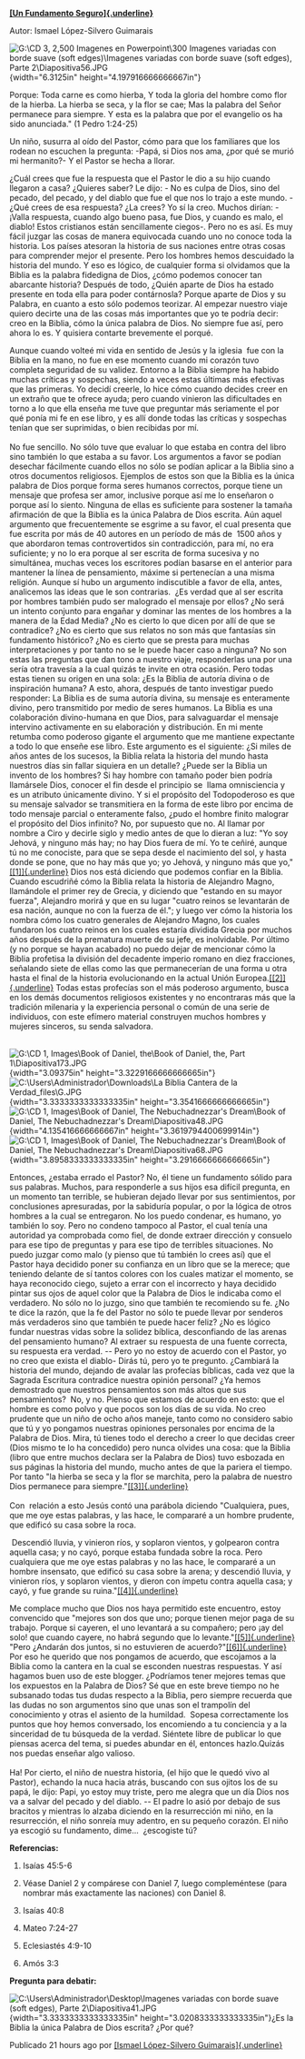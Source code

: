 **[[Un Fundamento
Seguro]{.underline}](http://labibliacanteradelaverdad.blogspot.com/2015/01/un-fundamento-seguro.html)**

Autor: Ismael López-Silvero Guimarais

![G:\\CD 3, 2,500 Imagenes en Powerpoint\\300 Imagenes variadas con
borde suave (soft edges)\\Imagenes variadas con borde suave (soft
edges), Parte 2\\Diapositiva56.JPG](media/image1.jpeg){width="6.3125in"
height="4.197916666666667in"}

Porque: Toda carne es como hierba, Y toda la gloria del hombre como flor
de la hierba. La hierba se seca, y la flor se cae; Mas la palabra del
Señor permanece para siempre. Y esta es la palabra que por el evangelio
os ha sido anunciada." (1 Pedro 1:24-25)

Un niño, susurra al oído del Pastor, cómo para que los familiares que
los rodean no escuchen la pregunta: -Papá, si Dios nos ama, ¿por qué se
murió mi hermanito?- Y el Pastor se hecha a llorar.

¿Cuál crees que fue la respuesta que el Pastor le dio a su hijo cuando
llegaron a casa? ¿Quieres saber? Le dijo: - No es culpa de Dios, sino
del pecado, del pecado, y del diablo que fue el que nos lo trajo a este
mundo. - ¿Qué crees de esa respuesta? ¿La crees? Yo sí la creo. Muchos
dirían: - ¡Valla respuesta, cuando algo bueno pasa, fue Dios, y cuando
es malo, el diablo! Estos cristianos están sencillamente ciegos-. Pero
no es así. Es muy fácil juzgar las cosas de manera equivocada cuando uno
no conoce toda la historia. Los países atesoran la historia de sus
naciones entre otras cosas para comprender mejor el presente. Pero los
hombres hemos descuidado la historia del mundo. Y eso es lógico, de
cualquier forma si olvidamos que la Biblia es la palabra fidedigna de
Dios, ¿cómo podemos conocer tan abarcante historia? Después de todo,
¿Quién aparte de Dios ha estado presente en toda ella para poder
contárnosla? Porque aparte de Dios y su Palabra, en cuanto a esto sólo
podemos teorizar. Al empezar nuestro viaje quiero decirte una de las
cosas más importantes que yo te podría decir: creo en la Biblia, cómo la
única palabra de Dios. No siempre fue así, pero ahora lo es. Y quisiera
contarte brevemente el porqué.

Aunque cuando volteé mi vida en sentido de Jesús y la iglesia  fue con
la Biblia en la mano, no fue en ese momento cuando mi corazón tuvo
completa seguridad de su validez. Entorno a la Biblia siempre ha habido
muchas críticas y sospechas, siendo a veces estas últimas más efectivas
que las primeras. Yo decidí creerle, lo hice cómo cuando decides creer
en un extraño que te ofrece ayuda; pero cuando vinieron las dificultades
en torno a lo que ella enseña me tuve que preguntar más seriamente el
por qué ponía mi fe en ese libro, y es allí donde todas las críticas y
sospechas tenían que ser suprimidas, o bien recibidas por mí.\
\
No fue sencillo. No sólo tuve que evaluar lo que estaba en contra del
libro sino también lo que estaba a su favor. Los argumentos a favor se
podían desechar fácilmente cuando ellos no sólo se podían aplicar a la
Biblia sino a otros documentos religiosos. Ejemplos de estos son que la
Biblia es la única palabra de Dios porque forma seres humanos correctos,
porque tiene un mensaje que profesa ser amor, inclusive porque así me lo
enseñaron o porque así lo siento. Ninguna de ellas es suficiente para
sostener la tamaña afirmación de que la Biblia es la única Palabra de
Dios escrita. Aún aquel argumento que frecuentemente se esgrime a su
favor, el cual presenta que fue escrita por más de 40 autores en un
período de más de  1500 años y que abordaron temas controvertidos sin
contradicción, para mí, no era suficiente; y no lo era porque al ser
escrita de forma sucesiva y no simultánea, muchas veces los escritores
podían basarse en el anterior para mantener la línea de pensamiento,
máxime si pertenecían a una misma religión. Aunque sí hubo un argumento
indiscutible a favor de ella, antes, analicemos las ideas que le son
contrarias.  ¿Es verdad que al ser escrita por hombres también pudo ser
malogrado el mensaje por ellos? ¿No será un intento conjunto para
engañar y dominar las mentes de los hombres a la manera de la Edad
Media? ¿No es cierto lo que dicen por allí de que se contradice? ¿No es
cierto que sus relatos no son más que fantasías sin fundamento
histórico? ¿No es cierto que se presta para muchas interpretaciones y
por tanto no se le puede hacer caso a ninguna? No son estas las
preguntas que dan tono a nuestro viaje, responderlas una por una sería
otra travesía a la cual quizás te invite en otra ocasión. Pero todas
estas tienen su origen en una sola: ¿Es la Biblia de autoría divina o de
inspiración humana? A esto, ahora, después de tanto investigar puedo
responder: La Biblia es de suma autoría divina, su mensaje es
enteramente divino, pero transmitido por medio de seres humanos. La
Biblia es una colaboración divino-humana en que Dios, para salvaguardar
el mensaje intervino activamente en su elaboración y distribución. En mi
mente retumba como poderoso gigante el argumento que me mantiene
expectante a todo lo que enseñe ese libro. Este argumento es el
siguiente: ¿Si miles de años antes de los sucesos, la Biblia relata la
historia del mundo hasta nuestros días sin fallar siquiera en un
detalle? ¿Puede ser la Biblia un invento de los hombres? Si hay hombre
con tamaño poder bien podría llamársele Dios, conocer el fin desde el
principio se  llama omnisciencia y es un atributo únicamente divino. Y
si el propósito del Todopoderoso es que su mensaje salvador se
transmitiera en la forma de este libro por encima de todo mensaje
parcial o enteramente falso, ¿pudo el hombre finito malograr el
propósito del Dios infinito? No, por supuesto que no. Al llamar por
nombre a Ciro y decirle siglo y medio antes de que lo dieran a luz: "Yo
soy Jehová, y ninguno más hay; no hay Dios fuera de mí. Yo te ceñiré,
aunque tú no me conociste, para que se sepa desde el nacimiento del sol,
y hasta donde se pone, que no hay más que yo; yo Jehová, y ninguno más
que
yo,"[[\[1\]]{.underline}](file:///C:\\Users\\Administrador\\Desktop\\Maletica%20de%20trabajo\\Estudios%20Importantes\\Estudos%20eternos%20o%20para%20toda%20vida\\Ensen%CC%83anzas%20Bi%CC%81blicas\\Tema%CC%81tico\\La%20Salvacio%CC%81n\\Ante%20la%20Mano%20Extendida.doc#_ftn1)
Dios nos está diciendo que podemos confiar en la Biblia. Cuando
escudriñé cómo la Biblia relata la historia de Alejandro Magno,
llamándole el primer rey de Grecia, y diciendo que "estando en su mayor
fuerza", Alejandro morirá y que en su lugar "cuatro reinos se levantarán
de esa nación, aunque no con la fuerza de él."; y luego ver cómo la
historia los nombra cómo los cuatro generales de Alejandro Magno, los
cuales fundaron los cuatro reinos en los cuales estaría dividida Grecia
por muchos años después de la prematura muerte de su jefe, es
inolvidable. Por último (y no porque se hayan acabado) no puedo dejar de
mencionar cómo la Biblia profetisa la división del decadente imperio
romano en diez fracciones, señalando siete de ellas como las que
permanecerían de una forma u otra hasta el final de la historia
evolucionando en la actual Unión
Europea.[[\[2\]]{.underline}](file:///C:\\Users\\Administrador\\Desktop\\Maletica%20de%20trabajo\\Estudios%20Importantes\\Estudos%20eternos%20o%20para%20toda%20vida\\Ensen%CC%83anzas%20Bi%CC%81blicas\\Tema%CC%81tico\\La%20Salvacio%CC%81n\\Ante%20la%20Mano%20Extendida.doc#_ftn2)
Todas estas profecías son el más poderoso argumento, busca en los demás
documentos religiosos existentes y no encontraras más que la tradición
milenaria y la experiencia personal o común de una serie de individuos,
con este efímero material construyen muchos hombres y mujeres sinceros,
su senda salvadora.

  ![G:\\CD 1, Images\\Book of Daniel, the\\Book of Daniel, the, Part
1\\Diapositiva173.JPG](media/image2.jpeg){width="3.09375in"
height="3.3229166666666665in"}![C:\\Users\\Administrador\\Downloads\\La
Biblia Cantera de la
Verdad_files\\G.JPG](media/image3.jpeg){width="3.3333333333333335in"
height="3.3541666666666665in"}![G:\\CD 1, Images\\Book of Daniel, The
Nebuchadnezzar\'s Dream\\Book of Daniel, The Nebuchadnezzar\'s
Dream\\Diapositiva48.JPG](media/image4.jpeg){width="4.135416666666667in"
height="3.3619794400699914in"}![G:\\CD 1, Images\\Book of Daniel, The
Nebuchadnezzar\'s Dream\\Book of Daniel, The Nebuchadnezzar\'s
Dream\\Diapositiva68.JPG](media/image5.jpeg){width="3.8958333333333335in"
height="3.2916666666666665in"}

Entonces, ¿estaba errado el Pastor? No, él tiene un fundamento sólido
para sus palabras. Muchos, para responderle a sus hijos esa difícil
pregunta, en un momento tan terrible, se hubieran dejado llevar por sus
sentimientos, por conclusiones apresuradas, por la sabiduría popular, o
por la lógica de otros hombres a la cual se entregaron. No los puedo
condenar, es humano, yo también lo soy. Pero no condeno tampoco al
Pastor, el cual tenía una autoridad ya comprobada como fiel, de donde
extraer dirección y consuelo para ese tipo de preguntas y para ese tipo
de terribles situaciones. No puedo juzgar como malo (y pienso que tú
también lo crees así) que el Pastor haya decidido poner su confianza en
un libro que se la merece; que teniendo delante de sí tantos colores con
los cuales matizar el momento, se haya reconocido ciego, sujeto a errar
con el incorrecto y haya decidido pintar sus ojos de aquel color que la
Palabra de Dios le indicaba como el verdadero. No sólo no lo juzgo, sino
que también te recomiendo su fe. ¿No te dice la razón, que la fe del
Pastor no sólo te puede llevar por senderos más verdaderos sino que
también te puede hacer feliz? ¿No es lógico fundar nuestras vidas sobre
la solidez bíblica, desconfiando de las arenas del pensamiento humano?
Al extraer su respuesta de una fuente correcta, su respuesta era verdad.
-- Pero yo no estoy de acuerdo con el Pastor, yo no creo que exista el
diablo- Dirás tú, pero yo te pregunto. ¿Cambiará la historia del mundo,
dejando de avalar las profecías bíblicas, cada vez que la Sagrada
Escritura contradice nuestra opinión personal? ¿Ya hemos demostrado que
nuestros pensamientos son más altos que sus pensamientos?  No, y no.
Pienso que estamos de acuerdo en esto: que el hombre es como polvo y que
pocos son los días de su vida. No creo prudente que un niño de ocho años
maneje, tanto como no considero sabio que tú y yo pongamos nuestras
opiniones personales por encima de la Palabra de Dios. Mira, tú tienes
todo el derecho a creer lo que decidas creer (Dios mismo te lo ha
concedido) pero nunca olvides una cosa: que la Biblia (libro que entre
muchos declara ser la Palabra de Dios) tuvo esbozada en sus páginas la
historia del mundo, mucho antes de que la pariera el tiempo. Por tanto
"la hierba se seca y la flor se marchita, pero la palabra de nuestro
Dios permanece para
siempre."[[\[3\]]{.underline}](file:///C:\\Users\\Administrador\\Desktop\\Maletica%20de%20trabajo\\Estudios%20Importantes\\Estudos%20eternos%20o%20para%20toda%20vida\\Ensen%CC%83anzas%20Bi%CC%81blicas\\Tema%CC%81tico\\La%20Salvacio%CC%81n\\Ante%20la%20Mano%20Extendida.doc#_ftn3) \
\
Con  relación a esto Jesús contó una parábola diciendo "Cualquiera,
pues, que me oye estas palabras, y las hace, le compararé a un hombre
prudente, que edificó su casa sobre la roca.

 Descendió lluvia, y vinieron ríos, y soplaron vientos, y golpearon
contra aquella casa; y no cayó, porque estaba fundada sobre la roca.
Pero cualquiera que me oye estas palabras y no las hace, le compararé a
un hombre insensato, que edificó su casa sobre la arena; y descendió
lluvia, y vinieron ríos, y soplaron vientos, y dieron con ímpetu contra
aquella casa; y cayó, y fue grande su
ruina."[[\[4\]]{.underline}](file:///C:\\Users\\Administrador\\Desktop\\Maletica%20de%20trabajo\\Estudios%20Importantes\\Estudos%20eternos%20o%20para%20toda%20vida\\Ensen%CC%83anzas%20Bi%CC%81blicas\\Tema%CC%81tico\\La%20Salvacio%CC%81n\\Ante%20la%20Mano%20Extendida.doc#_ftn4)

Me complace mucho que Dios nos haya permitido este encuentro, estoy
convencido que "mejores son dos que uno; porque tienen mejor paga de su
trabajo. Porque si cayeren, el uno levantará a su compañero; pero ¡ay
del solo! que cuando cayere, no habrá segundo que lo
levante."[[\[5\]]{.underline}](file:///C:\\Users\\Administrador\\Desktop\\Maletica%20de%20trabajo\\Estudios%20Importantes\\Estudos%20eternos%20o%20para%20toda%20vida\\Ensen%CC%83anzas%20Bi%CC%81blicas\\Tema%CC%81tico\\La%20Salvacio%CC%81n\\Ante%20la%20Mano%20Extendida.doc#_ftn5)
"Pero ¿Andarán dos juntos, si no estuvieren de
acuerdo?"[[\[6\]]{.underline}](file:///C:\\Users\\Administrador\\Desktop\\Maletica%20de%20trabajo\\Estudios%20Importantes\\Estudos%20eternos%20o%20para%20toda%20vida\\Ensen%CC%83anzas%20Bi%CC%81blicas\\Tema%CC%81tico\\La%20Salvacio%CC%81n\\Ante%20la%20Mano%20Extendida.doc#_ftn6) 
Por eso he querido que nos pongamos de acuerdo, que escojamos a la
Biblia como la cantera en la cual se esconden nuestras respuestas. Y así
hagamos buen uso de este blogger. ¿Podríamos tener mejores temas que los
expuestos en la Palabra de Dios? Sé que en este breve tiempo no he
subsanado todas tus dudas respecto a la Biblia, pero siempre recuerda
que las dudas no son argumentos sino que unas son el trampolín del
conocimiento y otras el asiento de la humildad.  Sopesa correctamente
los puntos que hoy hemos conversado, los encomiendo a tu conciencia y a
la sinceridad de tu búsqueda de la verdad. Siéntete libre de publicar lo
que piensas acerca del tema, si puedes abundar en él, entonces
hazlo.Quizás nos puedas enseñar algo valioso.\
\
Ha! Por cierto, el niño de nuestra historia, (el hijo que le quedó vivo
al Pastor), echando la nuca hacia atrás, buscando con sus ojitos los de
su papá, le dijo: Papi, yo estoy muy triste, pero me alegra que un día
Dios nos va a salvar del pecado y del diablo. -- El padre lo asió por
debajo de sus bracitos y mientras lo alzaba diciendo en la resurrección
mi niño, en la resurrección, el niño sonreía muy adentro, en su pequeño
corazón. El niño ya escogió su fundamento, dime\...  ¿escogiste tú?

**Referencias:**

1.  Isaías 45:5-6

2.  Véase Daniel 2 y compárese con Daniel 7, luego compleméntese (para
    nombrar más exactamente las naciones) con Daniel 8.

3.  Isaías 40:8

4.  Mateo 7:24-27

5.  Eclesiastés 4:9-10

6.  Amós 3:3

**Pregunta para debatir:**

![C:\\Users\\Administrador\\Desktop\\Imagenes variadas con borde suave
(soft edges), Parte
2\\Diapositiva41.JPG](media/image6.jpeg){width="3.3333333333333335in"
height="3.0208333333333335in"}¿Es la Biblia la única Palabra de Dios
escrita? ¿Por qué?

Publicado 21 hours ago por [[Ismael López-Silvero
Guimarais]{.underline}](http://www.blogger.com/profile/04191038401672524837)

